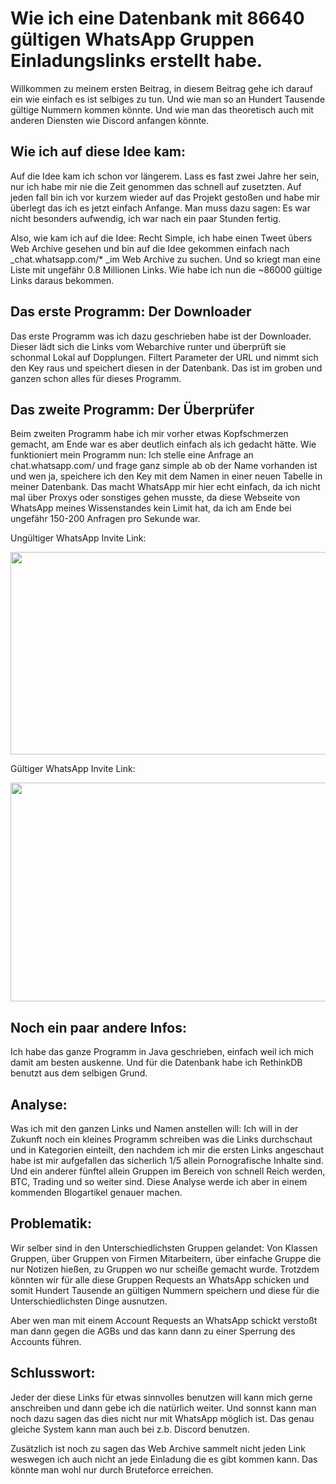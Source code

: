 # Wie ich eine Datenbank mit 86640 gültigen WhatsApp Gruppen Einladungslinks erstellt habe.
<!-- date: 2021-05-30 14:00:00 -->
<!-- category: data-science -->
<!-- description: Mein erster Beitrag und gleichzeit eine kleine Beschreibung von Whatsapp Gruppen Einladungslinks -->
Willkommen zu meinem ersten Beitrag, in diesem Beitrag gehe ich darauf ein wie einfach es ist selbiges zu tun. Und wie man so an Hundert Tausende gültige Nummern kommen könnte. Und wie man das theoretisch auch mit anderen Diensten wie Discord anfangen könnte.

## Wie ich auf diese Idee kam:

Auf die Idee kam ich schon vor längerem. Lass es fast zwei Jahre her sein, nur ich habe mir nie die Zeit genommen das schnell auf zusetzten. Auf jeden fall bin ich vor kurzem wieder auf das Projekt gestoßen und habe mir überlegt das ich es jetzt einfach Anfange. Man muss dazu sagen: Es war nicht besonders aufwendig, ich war nach ein paar Stunden fertig. 

Also, wie kam ich auf die Idee: Recht Simple, ich habe einen Tweet übers Web Archive gesehen und bin auf die Idee gekommen einfach nach _chat.whatsapp.com/* _im Web Archive zu suchen. Und so kriegt man eine Liste mit ungefähr 0.8 Millionen Links. Wie habe ich nun die ~86000 gültige Links daraus bekommen.

## Das erste Programm: Der Downloader

Das erste Programm was ich dazu geschrieben habe ist der Downloader. Dieser lädt sich die Links vom Webarchive runter und überprüft sie schonmal Lokal auf Dopplungen. Filtert Parameter der URL und nimmt sich den Key raus und speichert diesen in der Datenbank. Das ist im groben und ganzen schon alles für dieses Programm.

## Das zweite Programm: Der Überprüfer

Beim zweiten Programm habe ich mir vorher etwas Kopfschmerzen gemacht, am Ende war es aber deutlich einfach als ich gedacht hätte. Wie funktioniert mein Programm nun: Ich stelle eine Anfrage an chat.whatsapp.com/<KEY> und frage ganz simple ab ob der Name vorhanden ist und wen ja, speichere ich den Key mit dem Namen in einer neuen Tabelle in meiner Datenbank. Das macht WhatsApp mir hier echt einfach, da ich nicht mal über Proxys oder sonstiges gehen musste, da diese Webseite von WhatsApp meines Wissenstandes kein Limit hat, da ich am Ende bei ungefähr 150-200 Anfragen pro Sekunde war. 

Ungültiger WhatsApp Invite Link: 

<p><img src="https://i.newspicel.dev/data/B8taGHXNK419xcYRZ9TsBCoc3MiHz7Qz.png" width="680" height="324" alt=""></p>

Gültiger WhatsApp Invite Link:

<p><img src="https://i.newspicel.dev/data/TB8kR7Ip2DN8l73AvbPc2Yg3cuDX7cRq.png" width="698" height="350" alt=""></p>

## Noch ein paar andere Infos:

Ich habe das ganze Programm in Java geschrieben, einfach weil ich mich damit am besten auskenne. Und für die Datenbank habe ich RethinkDB benutzt aus dem selbigen Grund. 

## Analyse: 

Was ich mit den ganzen Links und Namen anstellen will: Ich will in der Zukunft noch ein kleines Programm schreiben was die Links durchschaut und in Kategorien einteilt, den nachdem ich mir die ersten Links angeschaut habe ist mir aufgefallen das sicherlich 1/5 allein Pornografische Inhalte sind. Und ein anderer fünftel allein Gruppen im Bereich von schnell Reich werden, BTC, Trading und so weiter sind. Diese Analyse werde ich aber in einem kommenden Blogartikel genauer machen. 

## Problematik:

Wir selber sind in den Unterschiedlichsten Gruppen gelandet: Von Klassen Gruppen, über Gruppen von Firmen Mitarbeitern, über einfache Gruppe die nur Notizen hießen, zu Gruppen wo nur scheiße gemacht wurde. Trotzdem könnten wir für alle diese Gruppen Requests an WhatsApp schicken und somit Hundert Tausende an gültigen Nummern speichern und diese für die Unterschiedlichsten Dinge ausnutzen. 

Aber wen man mit einem Account Requests an WhatsApp schickt verstoßt man dann gegen die AGBs und das kann dann zu einer Sperrung des Accounts führen.

## Schlusswort: 

Jeder der diese Links für etwas sinnvolles benutzen will kann mich gerne anschreiben und dann gebe ich die natürlich weiter. Und sonnst kann man noch dazu sagen das dies nicht nur mit WhatsApp möglich ist. Das genau gleiche System kann man auch bei z.b. Discord benutzen. 

Zusätzlich ist noch zu sagen das Web Archive sammelt nicht jeden Link weswegen ich auch nicht an jede Einladung die es gibt kommen kann. Das könnte man wohl nur durch Bruteforce erreichen.